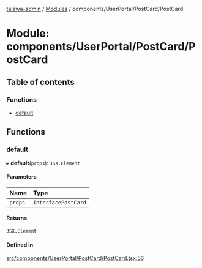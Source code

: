 [talawa-admin](../README.md) / [Modules](../modules.md) / components/UserPortal/PostCard/PostCard

# Module: components/UserPortal/PostCard/PostCard

## Table of contents

### Functions

- [default](components_UserPortal_PostCard_PostCard.md#default)

## Functions

### default

▸ **default**(`props`): `JSX.Element`

#### Parameters

| Name | Type |
| :------ | :------ |
| `props` | `InterfacePostCard` |

#### Returns

`JSX.Element`

#### Defined in

[src/components/UserPortal/PostCard/PostCard.tsx:56](https://github.com/GlenDsza/talawa-admin/blob/d3cbd1e/src/components/UserPortal/PostCard/PostCard.tsx#L56)
